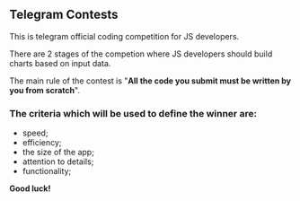 ## Telegram Contests

This is telegram official coding competition for JS developers.

There are 2 stages of the competion where JS developers should build charts based on input data.

The main rule of the contest is "**All the code you submit must be written by you from scratch**".

### The criteria which will be used to define the winner are:
- speed;
- efficiency;
- the size of the app;
- attention to details;
- functionality;

**Good luck!**